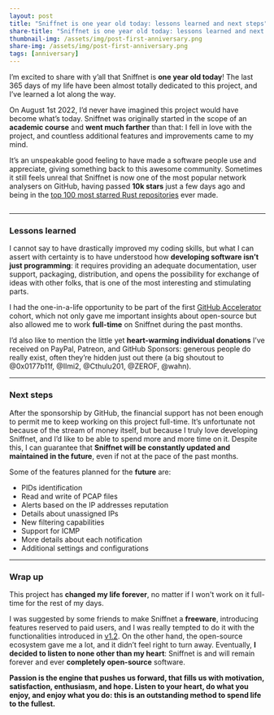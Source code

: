 ```yaml
---
layout: post
title: "Sniffnet is one year old today: lessons learned and next steps"
share-title: "Sniffnet is one year old today: lessons learned and next steps"
thumbnail-img: /assets/img/post-first-anniversary.png
share-img: /assets/img/post-first-anniversary.png
tags: [anniversary]
---
```


I’m excited to share with y’all that Sniffnet is **one year old today**!
The last 365 days of my life have been almost totally dedicated to this project, and I’ve learned a lot along the way.

On August 1st 2022, I’d never have imagined this project would have become what’s today.
Sniffnet was originally started in the scope of an **academic course** and **went much farther** than that: I fell in love with the project, and countless additional features and improvements came to my mind.

It’s an unspeakable good feeling to have made a software people use and appreciate, giving something back to this awesome community.
Sometimes it still feels unreal that Sniffnet is now one of the most popular network analysers on GitHub, having passed **10k stars** just a few days ago and being in the [top 100 most starred Rust repositories](https://github.com/EvanLi/Github-Ranking/blob/master/Top100/Rust.md) ever made.

<div align="center">
<img alt="" src="{{ 'assets/img/post-first-anniversary.png' | relative_url }}"/>
</div>

<hr>

### **Lessons learned**

I cannot say to have drastically improved my coding skills, but what I can assert with certainty is to have understood how **developing software isn’t just programming**: it requires providing an adequate documentation, user support, packaging, distribution, and opens the possibility for exchange of ideas with other folks, that is one of the most interesting and stimulating parts.

I had the one-in-a-life opportunity to be part of the first [GitHub Accelerator](https://accelerator.github.com) cohort, which not only gave me important insights about open-source but also allowed me to work **full-time** on Sniffnet during the past months.

I’d also like to mention the little yet **heart-warming individual donations** I’ve received on PayPal, Patreon, and GitHub Sponsors: generous people do really exist, often they’re hidden just out there (a big shoutout to @0x0177b11f, @Ilmi2, @Cthulu201, @ZEROF, @wahn).

<hr>

### Next steps

After the sponsorship by GitHub, the financial support has not been enough to permit me to keep working on this project full-time.
It’s unfortunate not because of the stream of money itself, but because I truly love developing Sniffnet, and I’d like to be able to spend more and more time on it.
Despite this, I can guarantee that **Sniffnet will be constantly updated and maintained in the future**, even if not at the pace of the past months.

Some of the features planned for the **future** are:
- PIDs identification
- Read and write of PCAP files
- Alerts based on the IP addresses reputation
- Details about unassigned IPs
- New filtering capabilities
- Support for ICMP
- More details about each notification
- Additional settings and configurations

<hr>

### Wrap up

This project has **changed my life forever**, no matter if I won't work on it full-time for the rest of my days.

I was suggested by some friends to make Sniffnet a **freeware**, introducing features reserved to paid users, and I was really tempted to do it with the functionalities introduced in [v1.2](https://github.com/GyulyVGC/sniffnet/releases/tag/v1.2.0).
On the other hand, the open-source ecosystem gave me a lot, and it didn’t feel right to turn away.
Eventually, **I decided to listen to none other than my heart**: Sniffnet is and will remain forever and ever **completely open-source** software.

**Passion is the engine that pushes us forward, that fills us with motivation, satisfaction, enthusiasm, and hope.
Listen to your heart, do what you enjoy, and enjoy what you do: this is an outstanding method to spend life to the fullest.**